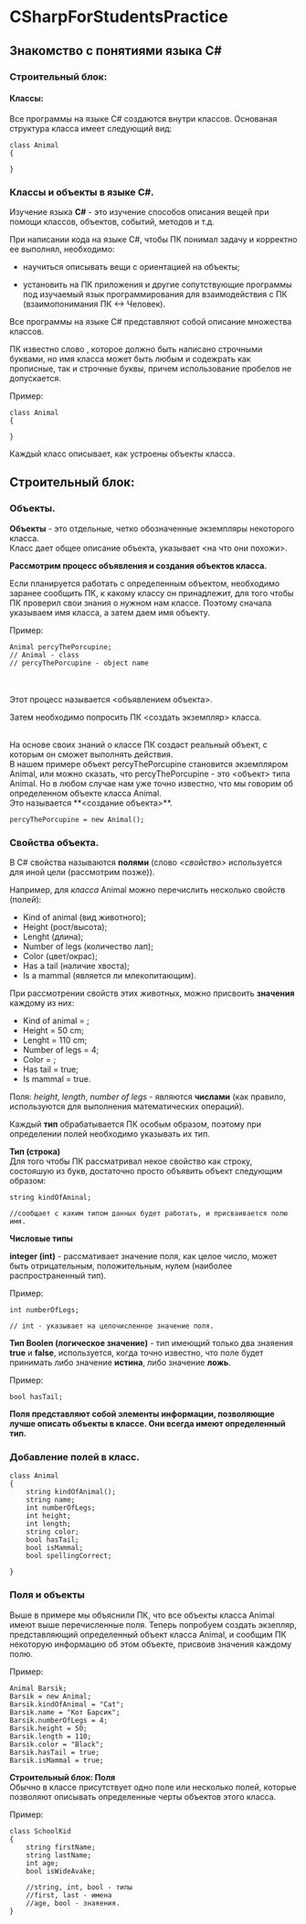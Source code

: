 # CSharpForStudentsPractice

## Знакомство с понятиями языка С#

### Строительный блок:

#### Классы:

Все программы на языке С# создаются внутри классов. Основаная структура класса имеет следующий вид:

~~~
class Animal
{

}
~~~

### Классы и объекты в языке С#.

Изучение языка **C#** - это изучение способов описания вещей при помощи классов, объектов, событий, методов и т.д.

При написании кода на языке C#, чтобы ПК понимал задачу и корректно ее выполнял, необходимо:

- научиться описывать вещи с ориентацией на объекты;

- установить на ПК приложения и другие сопутствующие программы под изучаемый язык программирования для взаимодействия с ПК (взаимопонимания ПК <-> Человек).

Все программы на языке C# представляют собой описание множества классов.

ПК известно слово **<class>**, которое должно быть написано строчными буквами, но имя класса может быть любым и содежрать как прописные, так и строчные буквы, причем использование пробелов не допускается.

Пример:
~~~
class Animal
{

}
~~~

Каждый класс описывает, как устроены объекты класса.

## Строительный блок:

### Объекты.

**Объекты** - это отдельные, четко обозначенные экземпляры некоторого класса.
</br> Класс дает общее описание объекта, указывает <на что они похожи>.

**Рассмотрим процесс объявления и создания объектов класса.**

Если планируется работать с определенным объектом, необходимо заранее сообщить ПК, к какому классу он принадлежит, для того чтобы ПК проверил свои знания о нужном нам классе. Поэтому сначала указываем имя класса, а затем даем имя объекту.

Пример:
~~~
Animal percyThePorcupine;
// Animal - class
// percyThePorcupine - object name
~~~

</br>
</br>Этот  процесс называется <объявлением объекта>.

Затем необходимо попросить ПК <создать экземпляр> класса.

</br>
На основе своих знаний о классе ПК создаст реальный объект, с которым он сможет выполнять действия.</br>
В нашем примере объект percyThePorcupine становится экземпляром Animal, или можно сказать, что percyThePorcupine - это <объект> типа Animal. Но в любом случае нам уже точно известно, что мы говорим об определенном объекте класса Animal.</br>
Это называется **<создание объекта>**.

~~~
percyThePorcupine = new Animal();
~~~

### Свойства объекта.

В С# свойства называются **полями** (слово *<свойство>* используется для иной цели (рассмотрим позже)).

Например, для *класса* Animal можно перечислить несколько свойств (полей):

- Kind of animal (вид животного);
- Height (рост/высота);
- Lenght (длина);
- Number of legs (количество лап);
- Color (цвет/окрас);
- Has a tail (наличие хвоста);
- Is a mammal (является ли млекопитающим).

При рассмотрении свойств этих животных, можно присвоить **значения** каждому из них:

- Kind of animal = <cat>;
- Height = 50 cm;
- Lenght = 110 cm;
- Number of legs = 4;
- Color = <Black>;
- Has tail = true;
- Is mammal = true.

Поля: *height*, *length*, *number of legs* - являются **числами** (как правило, используются для выполнения математических операций).

Каждый **тип** обрабатывается ПК особым образом, поэтому при определении полей необходимо указывать их тип.

**Тип <String> (строка)**
</br> Для того чтобы ПК рассматривал некое свойство как строку, состояшую из букв, достаточно просто объявить объект следующим образом:

~~~
string kindOfAminal;

//сообщает с каким типом данных будет работать, и присваивается полю имя.
~~~

**Числовые типы**

**integer (int)** - рассмативает значение поля, как целое число, может быть отрицательным, положительным, нулем (наиболее распространенный тип).

Пример:
~~~
int numberOfLegs;

// int - указывает на целочисленное значение поля.
~~~

**Тип Boolen (логическое значение)** - тип имеющий только два знаяения **true** и **false**, используется, когда точно известно, что поле будет принимать либо значение **истина**, либо значение **ложь**.

Пример:
~~~
bool hasTail;
~~~

**Поля представляют собой элементы информации, позволяющие лучше описать объекты в классе. Они всегда имеют определенный тип.**

### Добавление полей в класс.

~~~
class Animal
{
    string kindOfAnimal();
    string name;
    int numberOfLegs;
    int height;
    int length;
    string color; 
    bool hasTail;
    bool isMammal;
    bool spellingCorrect;

}
~~~

### Поля и объекты

Выше в примере мы объяснили ПК, что все объекты класса Animal имеют выше перечисленные поля. Теперь попробуем создать экзепляр, представляющий определенный объект класса Animal, и сообщим ПК некоторую информацию об этом объекте, присвоив значения каждому полю.

Пример:
~~~
Animal Barsik;
Barsik = new Animal;
Barsik.kindOfAnimal = "Cat";
Barsik.name = "Кот Барсик";
Barsik.numberOfLegs = 4;
Barsik.height = 50;
Barsik.length = 110;
Barsik.color = "Black";
Barsik.hasTail = true;
Barsik.isMammal = true;
~~~

**Строительный блок: Поля**</br>
Обычно в классе присутствует одно поле или несколько полей, которые позволяют описывать определенные черты объектов этого класса.

Пример:
~~~
class SchoolKid
{
    string firstName;
    string lastName;
    int age;
    bool isWideAvake;
    
    //string, int, bool - типы
    //first, last - имена
    //age, bool - знаяения.
}
~~~
